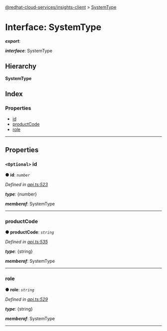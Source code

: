 [@redhat-cloud-services/insights-client](../README.md) > [SystemType](../interfaces/systemtype.md)

# Interface: SystemType

*__export__*: 

*__interface__*: SystemType

## Hierarchy

**SystemType**

## Index

### Properties

* [id](systemtype.md#id)
* [productCode](systemtype.md#productcode)
* [role](systemtype.md#role)

---

## Properties

<a id="id"></a>

### `<Optional>` id

**● id**: *`number`*

*Defined in [api.ts:523](https://github.com/RedHatInsights/javascript-clients/blob/master/packages/insights/api.ts#L523)*

*__type__*: {number}

*__memberof__*: SystemType

___
<a id="productcode"></a>

###  productCode

**● productCode**: *`string`*

*Defined in [api.ts:535](https://github.com/RedHatInsights/javascript-clients/blob/master/packages/insights/api.ts#L535)*

*__type__*: {string}

*__memberof__*: SystemType

___
<a id="role"></a>

###  role

**● role**: *`string`*

*Defined in [api.ts:529](https://github.com/RedHatInsights/javascript-clients/blob/master/packages/insights/api.ts#L529)*

*__type__*: {string}

*__memberof__*: SystemType

___

